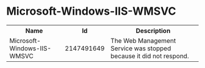 # Microsoft-Windows-IIS-WMSVC

<table>
<colgroup><col/><col/><col/></colgroup>
<tr><th>Name</th><th>Id</th><th>Description</th></tr>
<tr><td>Microsoft-Windows-IIS-WMSVC</td><td>2147491649</td><td>The Web Management Service was stopped because it did not respond.</td></tr>
</table>
